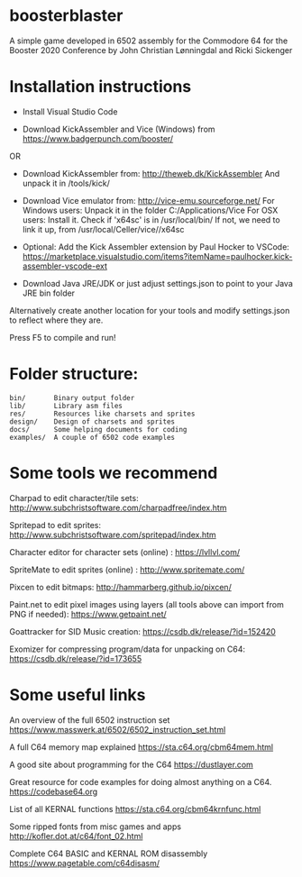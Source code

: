# boosterblaster
A simple game developed in 6502 assembly for the Commodore 64 for the Booster 2020 Conference
by John Christian Lønningdal and Ricki Sickenger

# Installation instructions

* Install Visual Studio Code

* Download KickAssembler and Vice (Windows) from https://www.badgerpunch.com/booster/

OR 

* Download KickAssembler from: http://theweb.dk/KickAssembler
   And unpack it in <boosterblaster-folder>/tools/kick/

* Download Vice emulator from: http://vice-emu.sourceforge.net/
   For Windows users: Unpack it in the folder C:/Applications/Vice
   For OSX users: Install it. Check if 'x64sc' is in /usr/local/bin/
   If not, we need to link it up, from /usr/local/Celler/vice/<version>/x64sc

* Optional: Add the Kick Assembler extension by Paul Hocker to VSCode:
https://marketplace.visualstudio.com/items?itemName=paulhocker.kick-assembler-vscode-ext


* Download Java JRE/JDK or just adjust settings.json to point to your Java JRE bin folder

Alternatively create another location for your tools and modify settings.json to reflect where they are.

Press F5 to compile and run!

# Folder structure:
```
bin/       Binary output folder
lib/       Library asm files
res/       Resources like charsets and sprites
design/    Design of charsets and sprites
docs/      Some helping documents for coding
examples/  A couple of 6502 code examples
```

# Some tools we recommend

Charpad to edit character/tile sets: http://www.subchristsoftware.com/charpadfree/index.htm

Spritepad to edit sprites: http://www.subchristsoftware.com/spritepad/index.htm

Character editor for character sets (online) : https://lvllvl.com/

SpriteMate to edit sprites (online) : http://www.spritemate.com/

Pixcen to edit bitmaps: http://hammarberg.github.io/pixcen/

Paint.net to edit pixel images using layers (all tools above can import from PNG if needed): https://www.getpaint.net/

Goattracker for SID Music creation: https://csdb.dk/release/?id=152420

Exomizer for compressing program/data for unpacking on C64: https://csdb.dk/release/?id=173655

# Some useful links

An overview of the full 6502 instruction set
https://www.masswerk.at/6502/6502_instruction_set.html

A full C64 memory map explained
https://sta.c64.org/cbm64mem.html

A good site about programming for the C64
https://dustlayer.com

Great resource for code examples for doing almost anything on a C64.
https://codebase64.org

List of all KERNAL functions
https://sta.c64.org/cbm64krnfunc.html

Some ripped fonts from misc games and apps
http://kofler.dot.at/c64/font_02.html

Complete C64 BASIC and KERNAL ROM disassembly
https://www.pagetable.com/c64disasm/
